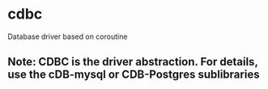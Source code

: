 # cdbc
Database driver based on coroutine
## Note: CDBC is the driver abstraction. For details, use the cDB-mysql or CDB-Postgres sublibraries
